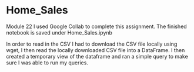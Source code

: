 # Home_Sales
Module 22
I used Google Collab to complete this assignment. The finished notebook is saved under Home_Sales.ipynb

In order to read in the CSV I had to download the CSV file locally using wget, I then read the locally downloaded CSV file into a DataFrame.
I then created a temporary view of the dataframe and ran a simple query to make sure I was able to run my queries.
